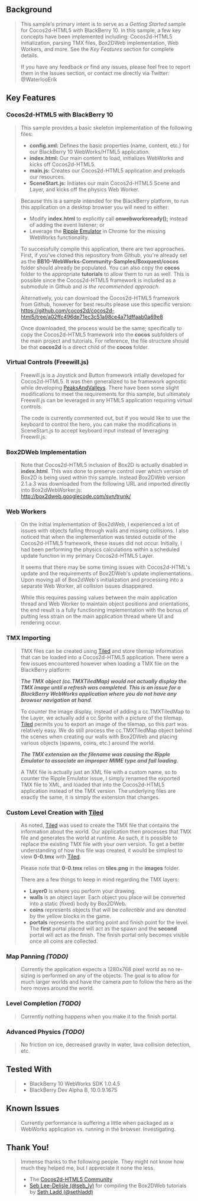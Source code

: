 ## Background

>   This sample's primary intent is to serve as a *Getting Started* sample
>   for Cocos2d-HTML5 with BlackBerry 10. In this sample, a few key concepts
>   have been implemented including: Cocos2d-HTML5 initialization, parsing
>   TMX files, Box2DWeb implementation, Web Workers, and more. See the
>   *Key Features* section for complete details.
>   
>   If you have any feedback or find any issues, please feel free to report
>   them in the Issues section, or contact me directly via Twitter:
>   @WaterlooErik

## Key Features

### Cocos2d-HTML5 with BlackBerry 10
>   
>   This sample provides a basic skeleton implementation of the following files:
>   *   **config.xml:** Defines the basic properties (name, content, etc.) for our BlackBerry 10 WebWorks/HTML5 application.
>   *   **index.html:** Our main content to load, initializes WebWorks and kicks off Cocos2d-HTML5.
>   *   **main.js:** Creates our Cocos2d-HTML5 application and preloads our resources.
>   *   **SceneStart.js:** Initiates our main Cocos2d-HTML5 Scene and Layer, and kicks off the physics Web Worker.

>   Because this is a sample intended for the BlackBerry platform, to run this application on a desktop browser you will need to either:
>   *   Modify **index.html** to explicitly call **onwebworksready();** instead of adding the event listener; or
>   *   Leverage the [Ripple Emulator](https://developer.blackberry.com/html5/download/) in Chrome for the missing WebWorks functionality.
>   
>   To successfully compile this application, there are two approaches. First, if you've cloned this repository from Github, you're
>   already set as the **BB10-WebWorks-Community-Samples/Boxquest/cocos** folder should already be populated. You can also copy
>   the **cocos** folder to the appropriate **tutorials** to allow them to run as well. This is possible since the
>   Cocos2d-HTML5 framework is included as a submodule in Github and *is the recommended approach*.
>   
>   Alternatively, you can download the Cocos2d-HTML5 framework from Github, however for best results please use this
>   specific version: https://github.com/cocos2d/cocos2d-html5/tree/a02ffc496de71ec3c51a98ce4a71dffaab0a69e8
>   
>   Once downloaded, the process would be the same; specifically to copy the Cocos2d-HTML5 framework into the **cocos**
>   subfolders of the main project and tutorials. For reference, the file structure should be that **cocos2d** is a direct
>   child of the **cocos** folder.

### Virtual Controls (Freewill.js)
>   
>   Freewill.js is a Joystick and Button framework intially developed for Cocos2d-HTML5. It was then generalized to be framework
>   agnostic while developing [PeaksAndValleys](https://github.com/blackberry/WebGL-Samples/tree/master/PeaksAndValleys). There have been some
>   slight modifications to meet the requirements for this sample, but ultimately Freewill.js can be leveraged in any HTML5 application
>   requiring virtual controls.
>   
>   The code is currently commented out, but if you would like to use the keyboard to control the hero, you can make the modifications
>   in SceneStart.js to accept keyboard input instead of leveraging Freewill.js.

### Box2DWeb Implementation
>   
>   Note that Cocos2d-HTML5 inclusion of Box2D is actually disabled in **index.html**.
>   This was done to preserve control over which version of Box2D is being used within this sample.
>   Instead Box2DWeb version 2.1.a.3 was downloaded from the following URL and imported directly into Box2dWebWorker.js:
>   http://box2dweb.googlecode.com/svn/trunk/

### Web Workers
>   
>   On the initial implementation of Box2dWeb, I experienced a lot of issues with objects falling through walls and missing collisions.
>   I also noticed that when the implementation was tested outside of the Cocos2d-HTML5 framework, these issues did not occur.
>   Initially, I had been performing the physics calculations within a scheduled update function in my primary Cocos2d-HTML5 Layer.
>   
>   It seems that there may be some timing issues with Cocos2d-HTML's update and the requirements of Box2DWeb's update implementations.
>   Upon moving all of Box2dWeb's initialization and processing into a separate Web Worker, all collision issues disappeared.
>   
>   While this requires passing values between the main application thread and Web Worker to maintain object positions and orientations,
>   the end result is a fully functioning implementation with the bonus of putting less strain on the main application thread where UI
>   and rendering occur.

### TMX Importing
>
>   TMX files can be created using [Tiled](http://www.mapeditor.org/) and store tilemap information that can be loaded into a Cocos2d-HTML5 application.
>   There were a few issues encountered however when loading a TMX file on the BlackBerry platform:
>   
>   ***The TMX object (cc.TMXTiledMap) would not actually display the TMX image until a refresh was completed. This is an issue for a BlackBerry WebWorks application where you do not have any browser navigation at hand.***
>   
>   To counter the image display, instead of adding a cc.TMXTiledMap to the Layer, we actually add a cc.Sprite with a picture of the tilemap. [Tiled](http://www.mapeditor.org/) permits you to export an
>   image of the tilemap, so this part was relatively easy. We do still process the cc.TMXTiledMap object behind the scenes when creating our walls with Box2DWeb and placing
>   various objects (spawns, coins, etc.) around the world.
>   
>   ***The TMX extension on the filename was causing the Ripple Emulator to associate an improper MIME type and fail loading.***
>   
>   A TMX file is actually just an XML file with a custom name, so to counter the Ripple Emulator issue, I simply renamed the exported TMX file to XML, and
>   loaded that into the Cocos2d-HTML5 application instead of the TMX version. The underlying files are exactly the same, it is simply the extension that changes.

### Custom Level Creation with [Tiled](http://www.mapeditor.org/)
>   
>   As noted, [Tiled](http://www.mapeditor.org/) was used to create the TMX file that contains the information about the world. Our application then processes that TMX file and generates the
>   world at runtime. As such, it is possible to replace the existing TMX file with your own version. To get a better understanding of how this file was created,
>   it would be simplest to view **0-0.tmx** with [Tiled](http://www.mapeditor.org/).
>   
>   Please note that **0-0.tmx** relies on **tiles.png** in the **images** folder.
>   
>   There are a few things to keep in mind regarding the TMX layers:
>   *   **Layer0** is where you perform your drawing.
>   *   **walls** is an object layer. Each object you place will be converted into a static (fixed) body by Box2DWeb.
>   *   **coins** represents objects that will be *collectible* and are denoted by the yellow blocks in the game.
>   *   **portals** represents the starting point and finish point for the level. The **first** portal placed will act as the spawn and the **second** portal will act as the finish. The finish portal only becomes visible once all coins are collected.

### Map Panning *(TODO)*
>   
>   Currently the application expects a 1280x768 pixel world as no re-sizing is performed on any of the objects. The goal is to allow for
>   much larger worlds and have the camera *pan* to follow the hero as the hero moves around the world.

### Level Completion *(TODO)*
>   
>   Currently nothing happens when you make it to the finish portal.

### Advanced Physics *(TODO)*
>   
>   No friction on ice, decreased gravity in water, lava collision detection, etc.

## Tested With
>   
>   *   BlackBerry 10 WebWorks SDK 1.0.4.5
>   *   BlackBerry Dev Alpha B, 10.0.9.1675

## Known Issues
>   
>   Currently performance is suffering a little when packaged as a WebWorks application vs. running in the browser. Investigating.

## Thank You!
>   
>   Immense thanks to the following people. They might not know how much they
>   helped me, but I appreciate it none the less.
>   *   The [Cocos2d-HTML5 Community](http://www.cocos2d-x.org/projects/cocos2d-x/boards/19)
>   *   [Seb Lee-Delisle (@seb_ly)](http://creativejs.com/2011/09/box2d-javascript-tutorial-series-by-seth-ladd/) for compiling the Box2DWeb tutorials by [Seth Ladd (@sethladd)](http://blog.sethladd.com/)
